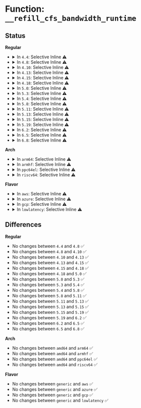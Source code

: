 # Function: <code>__refill_cfs_bandwidth_runtime</code>

## Status
<b>Regular</b>
<ul>
<li>
<details>
<summary>In <code>4.4</code>: Selective Inline ⚠️</summary>

```c
void __refill_cfs_bandwidth_runtime(struct cfs_bandwidth *cfs_b);
```

**Collision:** Unique Global

**Inline:** Selective

**Transformation:** False

**Instances:**

```
In kernel/sched/fair.c (ffffffff810bbf30)
Location: kernel/sched/fair.c:3388
Inline: True
Inline callers:
  - kernel/sched/fair.c:sched_cfs_period_timer
Direct callers:
  - kernel/sched/core.c:tg_set_cfs_bandwidth
  - kernel/sched/core.c:tg_set_cfs_bandwidth
```
**Symbols:**

```
ffffffff810bbf30-ffffffff810bbf64: __refill_cfs_bandwidth_runtime (STB_GLOBAL)
```
</details>
</li>
<li>
<details>
<summary>In <code>4.8</code>: Selective Inline ⚠️</summary>

```c
void __refill_cfs_bandwidth_runtime(struct cfs_bandwidth *cfs_b);
```

**Collision:** Unique Global

**Inline:** Selective

**Transformation:** False

**Instances:**

```
In kernel/sched/fair.c (ffffffff810bfa84)
Location: kernel/sched/fair.c:3728
Inline: True
Inline callers:
  - kernel/sched/fair.c:sched_cfs_period_timer
Direct callers:
  - kernel/sched/core.c:tg_set_cfs_bandwidth
  - kernel/sched/core.c:tg_set_cfs_bandwidth
```
**Symbols:**

```
ffffffff810bf600-ffffffff810bf634: __refill_cfs_bandwidth_runtime (STB_GLOBAL)
```
</details>
</li>
<li>
<details>
<summary>In <code>4.10</code>: Selective Inline ⚠️</summary>

```c
void __refill_cfs_bandwidth_runtime(struct cfs_bandwidth *cfs_b);
```

**Collision:** Unique Global

**Inline:** Selective

**Transformation:** False

**Instances:**

```
In kernel/sched/fair.c (ffffffff810c5944)
Location: kernel/sched/fair.c:3945
Inline: True
Inline callers:
  - kernel/sched/fair.c:sched_cfs_period_timer
Direct callers:
  - kernel/sched/core.c:tg_set_cfs_bandwidth
  - kernel/sched/core.c:tg_set_cfs_bandwidth
```
**Symbols:**

```
ffffffff810c54c0-ffffffff810c54f4: __refill_cfs_bandwidth_runtime (STB_GLOBAL)
```
</details>
</li>
<li>
<details>
<summary>In <code>4.13</code>: Selective Inline ⚠️</summary>

```c
void __refill_cfs_bandwidth_runtime(struct cfs_bandwidth *cfs_b);
```

**Collision:** Unique Global

**Inline:** Selective

**Transformation:** False

**Instances:**

```
In kernel/sched/fair.c (ffffffff810bf504)
Location: kernel/sched/fair.c:4067
Inline: True
Inline callers:
  - kernel/sched/fair.c:sched_cfs_period_timer
Direct callers:
  - kernel/sched/core.c:tg_set_cfs_bandwidth
  - kernel/sched/core.c:tg_set_cfs_bandwidth
  - kernel/sched/core.c:tg_set_cfs_bandwidth
```
**Symbols:**

```
ffffffff810bf030-ffffffff810bf065: __refill_cfs_bandwidth_runtime (STB_GLOBAL)
```
</details>
</li>
<li>
<details>
<summary>In <code>4.15</code>: Selective Inline ⚠️</summary>

```c
void __refill_cfs_bandwidth_runtime(struct cfs_bandwidth *cfs_b);
```

**Collision:** Unique Global

**Inline:** Selective

**Transformation:** False

**Instances:**

```
In kernel/sched/fair.c (ffffffff810c6d2a)
Location: kernel/sched/fair.c:4406
Inline: True
Inline callers:
  - kernel/sched/fair.c:sched_cfs_period_timer
Direct callers:
  - kernel/sched/core.c:tg_set_cfs_bandwidth
  - kernel/sched/core.c:tg_set_cfs_bandwidth
  - kernel/sched/core.c:tg_set_cfs_bandwidth
```
**Symbols:**

```
ffffffff810c6850-ffffffff810c6885: __refill_cfs_bandwidth_runtime (STB_GLOBAL)
```
</details>
</li>
<li>
<details>
<summary>In <code>4.18</code>: Selective Inline ⚠️</summary>

```c
void __refill_cfs_bandwidth_runtime(struct cfs_bandwidth *cfs_b);
```

**Collision:** Unique Global

**Inline:** Selective

**Transformation:** False

**Instances:**

```
In kernel/sched/fair.c (ffffffff810cec25)
Location: kernel/sched/fair.c:4577
Inline: True
Inline callers:
  - kernel/sched/fair.c:sched_cfs_period_timer
Direct callers:
  - kernel/sched/core.c:tg_set_cfs_bandwidth
  - kernel/sched/core.c:tg_set_cfs_bandwidth
```
**Symbols:**

```
ffffffff810ce730-ffffffff810ce768: __refill_cfs_bandwidth_runtime (STB_GLOBAL)
```
</details>
</li>
<li>
<details>
<summary>In <code>5.0</code>: Selective Inline ⚠️</summary>

```c
void __refill_cfs_bandwidth_runtime(struct cfs_bandwidth *cfs_b);
```

**Collision:** Unique Global

**Inline:** Selective

**Transformation:** False

**Instances:**

```
In kernel/sched/fair.c (ffffffff810d81a7)
Location: kernel/sched/fair.c:4268
Inline: True
Inline callers:
  - kernel/sched/fair.c:sched_cfs_period_timer
  - kernel/sched/fair.c:sched_cfs_period_timer
Direct callers:
  - kernel/sched/core.c:tg_set_cfs_bandwidth
  - kernel/sched/core.c:tg_set_cfs_bandwidth
```
**Symbols:**

```
ffffffff810d7cc0-ffffffff810d7cf8: __refill_cfs_bandwidth_runtime (STB_GLOBAL)
```
</details>
</li>
<li>
<details>
<summary>In <code>5.3</code>: Selective Inline ⚠️</summary>

```c
void __refill_cfs_bandwidth_runtime(struct cfs_bandwidth *cfs_b);
```

**Collision:** Unique Global

**Inline:** Selective

**Transformation:** False

**Instances:**

```
In kernel/sched/fair.c (ffffffff810df504)
Location: kernel/sched/fair.c:4364
Inline: True
Inline callers:
  - kernel/sched/fair.c:sched_cfs_period_timer
  - kernel/sched/fair.c:sched_cfs_period_timer
Direct callers:
  - kernel/sched/core.c:tg_set_cfs_bandwidth
  - kernel/sched/core.c:tg_set_cfs_bandwidth
```
**Symbols:**

```
ffffffff810def40-ffffffff810def78: __refill_cfs_bandwidth_runtime (STB_GLOBAL)
```
</details>
</li>
<li>
<details>
<summary>In <code>5.4</code>: Selective Inline ⚠️</summary>

```c
void __refill_cfs_bandwidth_runtime(struct cfs_bandwidth *cfs_b);
```

**Collision:** Unique Global

**Inline:** Selective

**Transformation:** False

**Instances:**

```
In kernel/sched/fair.c (ffffffff810e9c52)
Location: kernel/sched/fair.c:4363
Inline: True
Inline callers:
  - kernel/sched/fair.c:sched_cfs_period_timer
Direct callers:
  - kernel/sched/core.c:tg_set_cfs_bandwidth
  - kernel/sched/core.c:tg_set_cfs_bandwidth
```
**Symbols:**

```
ffffffff810e9680-ffffffff810e9699: __refill_cfs_bandwidth_runtime (STB_GLOBAL)
```
</details>
</li>
<li>
<details>
<summary>In <code>5.8</code>: Selective Inline ⚠️</summary>

```c
void __refill_cfs_bandwidth_runtime(struct cfs_bandwidth *cfs_b);
```

**Collision:** Unique Global

**Inline:** Selective

**Transformation:** False

**Instances:**

```
In kernel/sched/fair.c (ffffffff810f4294)
Location: kernel/sched/fair.c:4589
Inline: True
Inline callers:
  - kernel/sched/fair.c:sched_cfs_period_timer
Direct callers:
  - kernel/sched/core.c:tg_set_cfs_bandwidth
  - kernel/sched/core.c:tg_set_cfs_bandwidth
```
**Symbols:**

```
ffffffff810f3a90-ffffffff810f3aa9: __refill_cfs_bandwidth_runtime (STB_GLOBAL)
```
</details>
</li>
<li>
<details>
<summary>In <code>5.11</code>: Selective Inline ⚠️</summary>

```c
void __refill_cfs_bandwidth_runtime(struct cfs_bandwidth *cfs_b);
```

**Collision:** Unique Global

**Inline:** Selective

**Transformation:** False

**Instances:**

```
In kernel/sched/fair.c (ffffffff810f2524)
Location: kernel/sched/fair.c:4623
Inline: True
Inline callers:
  - kernel/sched/fair.c:sched_cfs_period_timer
Direct callers:
  - kernel/sched/core.c:tg_set_cfs_bandwidth
  - kernel/sched/core.c:tg_set_cfs_bandwidth
```
**Symbols:**

```
ffffffff810f1cd0-ffffffff810f1ce9: __refill_cfs_bandwidth_runtime (STB_GLOBAL)
```
</details>
</li>
<li>
<details>
<summary>In <code>5.13</code>: Selective Inline ⚠️</summary>

```c
void __refill_cfs_bandwidth_runtime(struct cfs_bandwidth *cfs_b);
```

**Collision:** Unique Global

**Inline:** Selective

**Transformation:** False

**Instances:**

```
In kernel/sched/fair.c (ffffffff810f47f1)
Location: kernel/sched/fair.c:4686
Inline: True
Inline callers:
  - kernel/sched/fair.c:sched_cfs_period_timer
Direct callers:
  - kernel/sched/core.c:tg_set_cfs_bandwidth
  - kernel/sched/core.c:tg_set_cfs_bandwidth
```
**Symbols:**

```
ffffffff810f3fb0-ffffffff810f3fc9: __refill_cfs_bandwidth_runtime (STB_GLOBAL)
```
</details>
</li>
<li>
<details>
<summary>In <code>5.15</code>: Selective Inline ⚠️</summary>

```c
void __refill_cfs_bandwidth_runtime(struct cfs_bandwidth *cfs_b);
```

**Collision:** Unique Global

**Inline:** Selective

**Transformation:** False

**Instances:**

```
In kernel/sched/fair.c (ffffffff8110e1a1)
Location: kernel/sched/fair.c:4698
Inline: True
Inline callers:
  - kernel/sched/fair.c:sched_cfs_period_timer
Direct callers:
  - kernel/sched/core.c:tg_set_cfs_bandwidth
  - kernel/sched/core.c:tg_set_cfs_bandwidth
```
**Symbols:**

```
ffffffff8110d900-ffffffff8110d92b: __refill_cfs_bandwidth_runtime (STB_GLOBAL)
```
</details>
</li>
<li>
<details>
<summary>In <code>5.19</code>: Selective Inline ⚠️</summary>

```c
void __refill_cfs_bandwidth_runtime(struct cfs_bandwidth *cfs_b);
```

**Collision:** Unique Global

**Inline:** Selective

**Transformation:** False

**Instances:**

```
In kernel/sched/fair.c (ffffffff81129ea5)
Location: kernel/sched/fair.c:4736
Inline: True
Inline callers:
  - kernel/sched/fair.c:sched_cfs_period_timer
Direct callers:
  - kernel/sched/core.c:tg_set_cfs_bandwidth
  - kernel/sched/core.c:tg_set_cfs_bandwidth
```
**Symbols:**

```
ffffffff811295a0-ffffffff811295f9: __refill_cfs_bandwidth_runtime (STB_GLOBAL)
```
</details>
</li>
<li>
<details>
<summary>In <code>6.2</code>: Selective Inline ⚠️</summary>

```c
void __refill_cfs_bandwidth_runtime(struct cfs_bandwidth *cfs_b);
```

**Collision:** Unique Global

**Inline:** Selective

**Transformation:** False

**Instances:**

```
In kernel/sched/fair.c (ffffffff811538c5)
Location: kernel/sched/fair.c:5142
Inline: True
Inline callers:
  - kernel/sched/fair.c:sched_cfs_period_timer
Direct callers:
  - kernel/sched/core.c:tg_set_cfs_bandwidth
  - kernel/sched/core.c:tg_set_cfs_bandwidth
```
**Symbols:**

```
ffffffff81153080-ffffffff811530d9: __refill_cfs_bandwidth_runtime (STB_GLOBAL)
```
</details>
</li>
<li>
<details>
<summary>In <code>6.5</code>: Selective Inline ⚠️</summary>

```c
void __refill_cfs_bandwidth_runtime(struct cfs_bandwidth *cfs_b);
```

**Collision:** Unique Global

**Inline:** Selective

**Transformation:** False

**Instances:**

```
In kernel/sched/fair.c (ffffffff81163465)
Location: kernel/sched/fair.c:5248
Inline: True
Inline callers:
  - kernel/sched/fair.c:sched_cfs_period_timer
Direct callers:
  - kernel/sched/core.c:tg_set_cfs_bandwidth
  - kernel/sched/core.c:tg_set_cfs_bandwidth
```
**Symbols:**

```
ffffffff81162930-ffffffff81162989: __refill_cfs_bandwidth_runtime (STB_GLOBAL)
```
</details>
</li>
<li>
<details>
<summary>In <code>6.8</code>: Selective Inline ⚠️</summary>

```c
void __refill_cfs_bandwidth_runtime(struct cfs_bandwidth *cfs_b);
```

**Collision:** Unique Global

**Inline:** Selective

**Transformation:** False

**Instances:**

```
In kernel/sched/fair.c (ffffffff811701a5)
Location: kernel/sched/fair.c:5577
Inline: True
Inline callers:
  - kernel/sched/fair.c:sched_cfs_period_timer
Direct callers:
  - kernel/sched/core.c:tg_set_cfs_bandwidth
```
**Symbols:**

```
ffffffff8116f400-ffffffff8116f459: __refill_cfs_bandwidth_runtime (STB_GLOBAL)
```
</details>
</li>
</ul>
<b>Arch</b>
<ul>
<li>
<details>
<summary>In <code>arm64</code>: Selective Inline ⚠️</summary>

```c
void __refill_cfs_bandwidth_runtime(struct cfs_bandwidth *cfs_b);
```

**Collision:** Unique Global

**Inline:** Selective

**Transformation:** False

**Instances:**

```
In kernel/sched/fair.c (ffff800010149cf8)
Location: kernel/sched/fair.c:4363
Inline: True
Inline callers:
  - kernel/sched/fair.c:sched_cfs_period_timer
Direct callers:
  - kernel/sched/core.c:tg_set_cfs_bandwidth
  - kernel/sched/core.c:tg_set_cfs_bandwidth
```
**Symbols:**

```
ffff800010149528-ffff80001014955c: __refill_cfs_bandwidth_runtime (STB_GLOBAL)
```
</details>
</li>
<li>
<details>
<summary>In <code>armhf</code>: Selective Inline ⚠️</summary>

```c
void __refill_cfs_bandwidth_runtime(struct cfs_bandwidth *cfs_b);
```

**Collision:** Unique Global

**Inline:** Selective

**Transformation:** False

**Instances:**

```
In kernel/sched/fair.c (c0397a34)
Location: kernel/sched/fair.c:4363
Inline: True
Inline callers:
  - kernel/sched/fair.c:sched_cfs_period_timer
Direct callers:
  - kernel/sched/core.c:tg_set_cfs_bandwidth
  - kernel/sched/core.c:tg_set_cfs_bandwidth
```
**Symbols:**

```
c0397284-c03972b4: __refill_cfs_bandwidth_runtime (STB_GLOBAL)
```
</details>
</li>
<li>
<details>
<summary>In <code>ppc64el</code>: Selective Inline ⚠️</summary>

```c
void __refill_cfs_bandwidth_runtime(struct cfs_bandwidth *cfs_b);
```

**Collision:** Unique Global

**Inline:** Selective

**Transformation:** False

**Instances:**

```
In kernel/sched/fair.c (c00000000019bd50)
Location: kernel/sched/fair.c:4363
Inline: True
Inline callers:
  - kernel/sched/fair.c:sched_cfs_period_timer
Direct callers:
  - kernel/sched/core.c:tg_set_cfs_bandwidth
  - kernel/sched/core.c:tg_set_cfs_bandwidth
```
**Symbols:**

```
c00000000019b460-c00000000019b47c: __refill_cfs_bandwidth_runtime (STB_GLOBAL)
```
</details>
</li>
<li>
<details>
<summary>In <code>riscv64</code>: Selective Inline ⚠️</summary>

```c
void __refill_cfs_bandwidth_runtime(struct cfs_bandwidth *cfs_b);
```

**Collision:** Unique Global

**Inline:** Selective

**Transformation:** False

**Instances:**

```
In kernel/sched/fair.c (ffffffe0000f3a46)
Location: kernel/sched/fair.c:4363
Inline: True
Inline callers:
  - kernel/sched/fair.c:sched_cfs_period_timer
Direct callers:
  - kernel/sched/core.c:tg_set_cfs_bandwidth
  - kernel/sched/core.c:tg_set_cfs_bandwidth
```
**Symbols:**

```
ffffffe0000f345a-ffffffe0000f3484: __refill_cfs_bandwidth_runtime (STB_GLOBAL)
```
</details>
</li>
</ul>
<b>Flavor</b>
<ul>
<li>
<details>
<summary>In <code>aws</code>: Selective Inline ⚠️</summary>

```c
void __refill_cfs_bandwidth_runtime(struct cfs_bandwidth *cfs_b);
```

**Collision:** Unique Global

**Inline:** Selective

**Transformation:** False

**Instances:**

```
In kernel/sched/fair.c (ffffffff810e3db2)
Location: kernel/sched/fair.c:4363
Inline: True
Inline callers:
  - kernel/sched/fair.c:sched_cfs_period_timer
Direct callers:
  - kernel/sched/core.c:tg_set_cfs_bandwidth
  - kernel/sched/core.c:tg_set_cfs_bandwidth
```
**Symbols:**

```
ffffffff810e37e0-ffffffff810e37f9: __refill_cfs_bandwidth_runtime (STB_GLOBAL)
```
</details>
</li>
<li>
<details>
<summary>In <code>azure</code>: Selective Inline ⚠️</summary>

```c
void __refill_cfs_bandwidth_runtime(struct cfs_bandwidth *cfs_b);
```

**Collision:** Unique Global

**Inline:** Selective

**Transformation:** False

**Instances:**

```
In kernel/sched/fair.c (ffffffff810d2f62)
Location: kernel/sched/fair.c:4363
Inline: True
Inline callers:
  - kernel/sched/fair.c:sched_cfs_period_timer
Direct callers:
  - kernel/sched/core.c:tg_set_cfs_bandwidth
  - kernel/sched/core.c:tg_set_cfs_bandwidth
```
**Symbols:**

```
ffffffff810d2930-ffffffff810d2949: __refill_cfs_bandwidth_runtime (STB_GLOBAL)
```
</details>
</li>
<li>
<details>
<summary>In <code>gcp</code>: Selective Inline ⚠️</summary>

```c
void __refill_cfs_bandwidth_runtime(struct cfs_bandwidth *cfs_b);
```

**Collision:** Unique Global

**Inline:** Selective

**Transformation:** False

**Instances:**

```
In kernel/sched/fair.c (ffffffff810e0182)
Location: kernel/sched/fair.c:4363
Inline: True
Inline callers:
  - kernel/sched/fair.c:sched_cfs_period_timer
Direct callers:
  - kernel/sched/core.c:tg_set_cfs_bandwidth
  - kernel/sched/core.c:tg_set_cfs_bandwidth
```
**Symbols:**

```
ffffffff810dfbb0-ffffffff810dfbc9: __refill_cfs_bandwidth_runtime (STB_GLOBAL)
```
</details>
</li>
<li>
<details>
<summary>In <code>lowlatency</code>: Selective Inline ⚠️</summary>

```c
void __refill_cfs_bandwidth_runtime(struct cfs_bandwidth *cfs_b);
```

**Collision:** Unique Global

**Inline:** Selective

**Transformation:** False

**Instances:**

```
In kernel/sched/fair.c (ffffffff810ebd02)
Location: kernel/sched/fair.c:4363
Inline: True
Inline callers:
  - kernel/sched/fair.c:sched_cfs_period_timer
Direct callers:
  - kernel/sched/core.c:tg_set_cfs_bandwidth
  - kernel/sched/core.c:tg_set_cfs_bandwidth
```
**Symbols:**

```
ffffffff810eb730-ffffffff810eb749: __refill_cfs_bandwidth_runtime (STB_GLOBAL)
```
</details>
</li>
</ul>

## Differences
<b>Regular</b>
<ul>
<li>
No changes between <code>4.4</code> and <code>4.8</code> ✅
</li>
<li>
No changes between <code>4.8</code> and <code>4.10</code> ✅
</li>
<li>
No changes between <code>4.10</code> and <code>4.13</code> ✅
</li>
<li>
No changes between <code>4.13</code> and <code>4.15</code> ✅
</li>
<li>
No changes between <code>4.15</code> and <code>4.18</code> ✅
</li>
<li>
No changes between <code>4.18</code> and <code>5.0</code> ✅
</li>
<li>
No changes between <code>5.0</code> and <code>5.3</code> ✅
</li>
<li>
No changes between <code>5.3</code> and <code>5.4</code> ✅
</li>
<li>
No changes between <code>5.4</code> and <code>5.8</code> ✅
</li>
<li>
No changes between <code>5.8</code> and <code>5.11</code> ✅
</li>
<li>
No changes between <code>5.11</code> and <code>5.13</code> ✅
</li>
<li>
No changes between <code>5.13</code> and <code>5.15</code> ✅
</li>
<li>
No changes between <code>5.15</code> and <code>5.19</code> ✅
</li>
<li>
No changes between <code>5.19</code> and <code>6.2</code> ✅
</li>
<li>
No changes between <code>6.2</code> and <code>6.5</code> ✅
</li>
<li>
No changes between <code>6.5</code> and <code>6.8</code> ✅
</li>
</ul>
<b>Arch</b>
<ul>
<li>
No changes between <code>amd64</code> and <code>arm64</code> ✅
</li>
<li>
No changes between <code>amd64</code> and <code>armhf</code> ✅
</li>
<li>
No changes between <code>amd64</code> and <code>ppc64el</code> ✅
</li>
<li>
No changes between <code>amd64</code> and <code>riscv64</code> ✅
</li>
</ul>
<b>Flavor</b>
<ul>
<li>
No changes between <code>generic</code> and <code>aws</code> ✅
</li>
<li>
No changes between <code>generic</code> and <code>azure</code> ✅
</li>
<li>
No changes between <code>generic</code> and <code>gcp</code> ✅
</li>
<li>
No changes between <code>generic</code> and <code>lowlatency</code> ✅
</li>
</ul>
